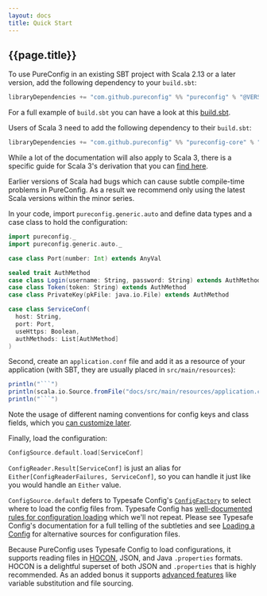 ```yaml
---
layout: docs
title: Quick Start
---
```


## {{page.title}}

To use PureConfig in an existing SBT project with Scala 2.13 or a later version, add the following dependency to your
`build.sbt`:

```scala
libraryDependencies += "com.github.pureconfig" %% "pureconfig" % "@VERSION@"
```

For a full example of `build.sbt` you can have a look at this [build.sbt](https://github.com/pureconfig/pureconfig/blob/master/example/build.sbt).

Users of Scala 3 need to add the following dependency to their `build.sbt`:

```scala
libraryDependencies += "com.github.pureconfig" %% "pureconfig-core" % "@VERSION@"
```

While a lot of the documentation will also apply to Scala 3, there is a specific guide for Scala 3's derivation that you can [find here](scala-3-derivation.html).


Earlier versions of Scala had bugs which can cause subtle compile-time problems in PureConfig.
As a result we recommend only using the latest Scala versions within the minor series.

In your code, import `pureconfig.generic.auto` and define data types and a case class to hold the configuration:

```scala mdoc:reset-object
import pureconfig._
import pureconfig.generic.auto._

case class Port(number: Int) extends AnyVal

sealed trait AuthMethod
case class Login(username: String, password: String) extends AuthMethod
case class Token(token: String) extends AuthMethod
case class PrivateKey(pkFile: java.io.File) extends AuthMethod

case class ServiceConf(
  host: String,
  port: Port,
  useHttps: Boolean,
  authMethods: List[AuthMethod]
)
```

Second, create an `application.conf` file and add it as a resource of your application (with SBT, they are usually
placed in `src/main/resources`):

```scala mdoc:passthrough
println("```")
println(scala.io.Source.fromFile("docs/src/main/resources/application.conf").mkString.trim)
println("```")
```

Note the usage of different naming conventions for config keys and class fields, which you
[can customize later](overriding-behavior-for-case-classes.html).

Finally, load the configuration:

```scala mdoc
ConfigSource.default.load[ServiceConf]
```

`ConfigReader.Result[ServiceConf]` is just an alias for `Either[ConfigReaderFailures, ServiceConf]`, so you can handle
it just like you would handle an `Either` value.

`ConfigSource.default` defers to Typesafe Config's
[`ConfigFactory`](https://lightbend.github.io/config/latest/api/com/typesafe/config/ConfigFactory.html) to
select where to load the config files from. Typesafe Config has [well-documented rules for configuration
loading](https://github.com/lightbend/config#standard-behavior) which we'll not repeat. Please see Typesafe
Config's documentation for a full telling of the subtleties and see [Loading a Config](loading-a-config.html) for
alternative sources for configuration files.

Because PureConfig uses Typesafe Config to load configurations, it supports reading files in [HOCON](https://github.com/lightbend/config/blob/master/HOCON.md#hocon-human-optimized-config-object-notation), JSON, and Java `.properties` formats. HOCON is a delightful superset of both JSON and `.properties` that is highly recommended. As an added bonus it supports [advanced features](https://github.com/lightbend/config/blob/master/README.md#features-of-hocon) like variable substitution and file sourcing.
